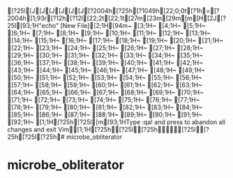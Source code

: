 [?25l[J[J[J[J[J[J[?2004h[?25h[?1049h[22;0;0t[?1h=[?2004h[1;93r[?12h[?12l[22;2t[22;1t[27m[23m[29m[m[H[2J[?25l[93;1H"echo" [New File][2;1H[94m~                                                                                                                                                            [3;1H~                                                                                                                                                            [4;1H~                                                                                                                                                            [5;1H~                                                                                                                                                            [6;1H~                                                                                                                                                            [7;1H~                                                                                                                                                            [8;1H~                                                                                                                                                            [9;1H~                                                                                                                                                            [10;1H~                                                                                                                                                            [11;1H~                                                                                                                                                            [12;1H~                                                                                                                                                            [13;1H~                                                                                                                                                            [14;1H~                                                                                                                                                            [15;1H~                                                                                                                                                            [16;1H~                                                                                                                                                            [17;1H~                                                                                                                                                            [18;1H~                                                                                                                                                            [19;1H~                                                                                                                                                            [20;1H~                                                                                                                                                            [21;1H~                                                                                                                                                            [22;1H~                                                                                                                                                            [23;1H~                                                                                                                                                            [24;1H~                                                                                                                                                            [25;1H~                                                                                                                                                            [26;1H~                                                                                                                                                            [27;1H~                                                                                                                                                            [28;1H~                                                                                                                                                            [29;1H~                                                                                                                                                            [30;1H~                                                                                                                                                            [31;1H~                                                                                                                                                            [32;1H~                                                                                                                                                            [33;1H~                                                                                                                                                            [34;1H~                                                                                                                                                            [35;1H~                                                                                                                                                            [36;1H~                                                                                                                                                            [37;1H~                                                                                                                                                            [38;1H~                                                                                                                                                            [39;1H~                                                                                                                                                            [40;1H~                                                                                                                                                            [41;1H~                                                                                                                                                            [42;1H~                                                                                                                                                            [43;1H~                                                                                                                                                            [44;1H~                                                                                                                                                            [45;1H~                                                                                                                                                            [46;1H~                                                                                                                                                            [47;1H~                                                                                                                                                            [48;1H~                                                                                                                                                            [49;1H~                                                                                                                                                            [50;1H~                                                                                                                                                            [51;1H~                                                                                                                                                            [52;1H~                                                                                                                                                            [53;1H~                                                                                                                                                            [54;1H~                                                                                                                                                            [55;1H~                                                                                                                                                            [56;1H~                                                                                                                                                            [57;1H~                                                                                                                                                            [58;1H~                                                                                                                                                            [59;1H~                                                                                                                                                            [60;1H~                                                                                                                                                            [61;1H~                                                                                                                                                            [62;1H~                                                                                                                                                            [63;1H~                                                                                                                                                            [64;1H~                                                                                                                                                            [65;1H~                                                                                                                                                            [66;1H~                                                                                                                                                            [67;1H~                                                                                                                                                            [68;1H~                                                                                                                                                            [69;1H~                                                                                                                                                            [70;1H~                                                                                                                                                            [71;1H~                                                                                                                                                            [72;1H~                                                                                                                                                            [73;1H~                                                                                                                                                            [74;1H~                                                                                                                                                            [75;1H~                                                                                                                                                            [76;1H~                                                                                                                                                            [77;1H~                                                                                                                                                            [78;1H~                                                                                                                                                            [79;1H~                                                                                                                                                            [80;1H~                                                                                                                                                            [81;1H~                                                                                                                                                            [82;1H~                                                                                                                                                            [83;1H~                                                                                                                                                            [84;1H~                                                                                                                                                            [85;1H~                                                                                                                                                            [86;1H~                                                                                                                                                            [87;1H~                                                                                                                                                            [88;1H~                                                                                                                                                            [89;1H~                                                                                                                                                            [90;1H~                                                                                                                                                            [91;1H~                                                                                                                                                            [92;1H~                                                                                                                                                            [1;1H[?25h[?25l[m[93;1HType  :qa!  and press <Enter> to abandon all changes and exit Vim[1;1H[?25h[?25l[?25h[?25l[?25h[?25l[?25h# microbe_obliterator
# microbe_obliterator
